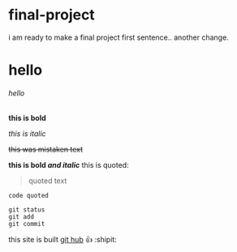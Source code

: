 # final-project
i am ready to make a final project
first sentence..
another change.
# hello


###### hello

**this is bold**

*this is italic*


~~this was mistaken text~~


**this is bold _and italic_**
this is quoted: 
> quoted text

`code quoted`
```
git status
git add
git commit
```
this site is built [git hub](https://www.google.com/)
:+1: 
:shipit:
